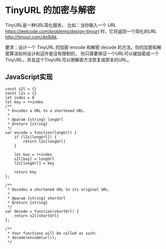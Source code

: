 # TinyURL 的加密与解密

TinyURL是一种URL简化服务， 比如：当你输入一个
URL https://leetcode.com/problems/design-tinyurl 时，它将返回一个简化的URL http://tinyurl.com/4e9iAk.

要求：设计一个 TinyURL 的加密 encode 和解密 decode 的方法。你的加密和解密算法如何设计和运作是没有限制的，
你只需要保证一个URL可以被加密成一个TinyURL，并且这个TinyURL可以用解密方法恢复成原本的URL。

## JavaScript实现
```
const s2l = {}
const l2s = {}
let index = 0
let key = ++index
/**
 * Encodes a URL to a shortened URL.
 *
 * @param {string} longUrl
 * @return {string}
 */
var encode = function(longUrl) {
    if (l2s[longUrl]) {
        return l2s[longUrl]
    }
    
    let key = ++index
    s2l[key] = longUrl
    l2s[longUrl] = key
    
    return key
};

/**
 * Decodes a shortened URL to its original URL.
 *
 * @param {string} shortUrl
 * @return {string}
 */
var decode = function(shortUrl) {
    return s2l[shortUrl]
};

/**
 * Your functions will be called as such:
 * decode(encode(url));
 */
```
